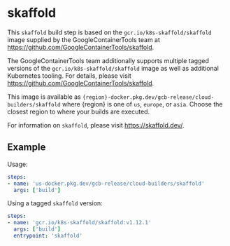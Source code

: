 # skaffold

This `skaffold` build step is based on the `gcr.io/k8s-skaffold/skaffold` image
supplied by the GoogleContainerTools team at
https://github.com/GoogleContainerTools/skaffold.

The GoogleContainerTools team additionally supports multiple tagged versions of
the `gcr.io/k8s-skaffold/skaffold` image as well as additional Kubernetes
tooling. For details, please visit
https://github.com/GoogleContainerTools/skaffold.

This image is available as
`{region}-docker.pkg.dev/gcb-release/cloud-builders/skaffold` where {region} is
one of `us`, `europe`, or `asia`. Choose the closest region to where your builds
are executed.

For information on `skaffold`, please visit https://skaffold.dev/.

## Example

Usage:

```yaml
steps:
- name: 'us-docker.pkg.dev/gcb-release/cloud-builders/skaffold'
  args: ['build']
```

Using a tagged `skaffold` version:
```yaml
steps:
- name: 'gcr.io/k8s-skaffold/skaffold:v1.12.1'
  args: ['build']
  entrypoint: 'skaffold'
```
